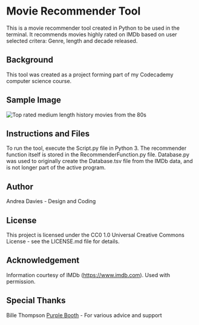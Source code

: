 # Movie Recommender Tool

This is a movie recommender tool created in Python to be used in the terminal.
It recommends movies highly rated on IMDb based on user selected critera: Genre, length and decade released.

## Background

This tool was created as a project forming part of my Codecademy computer science course.

## Sample Image

![Top rated medium length history movies from the 80s](https://github.com/AndreaDavies228/Movie-Recommeder/blob/main/Movies.jpg)

## Instructions and Files

To run the tool, execute the Script.py file in Python 3.
The recommender function itself is stored in the RecommenderFunction.py file.
Database.py was used to originally create the Database.tsv file from the IMDb data, and is not longer part of the active program.

## Author

Andrea Davies - Design and Coding

## License 

This project is licensed under the CC0 1.0 Universal Creative Commons License - see the LICENSE.md file for details.

## Acknowledgement

Information courtesy of
IMDb
(https://www.imdb.com).
Used with permission.

## Special Thanks

Bille Thompson [Purple Booth](https://github.com/PurpleBooth) - For various advice and support
